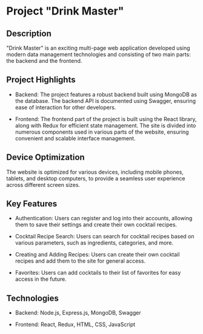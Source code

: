 # Project "Drink Master"

## Description

"Drink Master" is an exciting multi-page web application developed using modern data management technologies and consisting of two main
parts: the backend and the frontend.

## Project Highlights

- Backend: The project features a robust backend built using MongoDB as the database. The backend API is documented using Swagger, ensuring
  ease of interaction for other developers.

- Frontend: The frontend part of the project is built using the React library, along with Redux for efficient state management. The site is
  divided into numerous components used in various parts of the website, ensuring convenient and scalable interface management.

## Device Optimization

The website is optimized for various devices, including mobile phones, tablets, and desktop computers, to provide a seamless user experience
across different screen sizes.

## Key Features

- Authentication: Users can register and log into their accounts, allowing them to save their settings and create their own cocktail
  recipes.

- Cocktail Recipe Search: Users can search for cocktail recipes based on various parameters, such as ingredients, categories, and more.

- Creating and Adding Recipes: Users can create their own cocktail recipes and add them to the site for general access.

- Favorites: Users can add cocktails to their list of favorites for easy access in the future.

## Technologies

- Backend: Node.js, Express.js, MongoDB, Swagger

- Frontend: React, Redux, HTML, CSS, JavaScript
